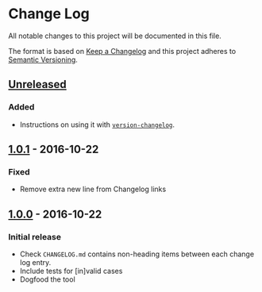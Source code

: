 # Change Log

All notable changes to this project will be documented in this file.

The format is based on [Keep a Changelog](http://keepachangelog.com/)
and this project adheres to [Semantic Versioning](http://semver.org/).

## [Unreleased][]

### Added

- Instructions on using it with
  [`version-changelog`](https://github.com/jesstelford/version-changelog).

## [1.0.1][] - 2016-10-22

### Fixed

- Remove extra new line from Changelog links

## [1.0.0][] - 2016-10-22

### Initial release

- Check `CHANGELOG.md` contains non-heading items between each change log entry.
- Include tests for [in]valid cases
- Dogfood the tool

[Unreleased]: https://github.com/jesstelford/changelog-verify/compare/v1.0.1...HEAD
[1.0.1]: https://github.com/jesstelford/changelog-verify/compare/v1.0.0...v1.0.1
[1.0.0]: https://github.com/jesstelford/changelog-verify/compare/f95df583af4612319aad60e9957976a2c07e5bf2...v1.0.0
